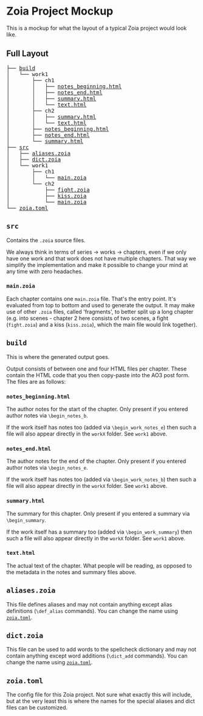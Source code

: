 # Zoia Project Mockup
This is a mockup for what the layout of a typical Zoia project would look like.

## Full Layout
<pre>
├── <a href="#build">build</a>
│   └── work1
│       ├── ch1
│       │   ├── <a href="#notes_beginninghtml">notes_beginning.html</a>
│       │   ├── <a href="#notes_endhtml">notes_end.html</a>
│       │   ├── <a href="#summaryhtml">summary.html</a>
│       │   └── <a href="#texthtml">text.html</a>
│       ├── ch2
│       │   ├── <a href="#summaryhtml">summary.html</a>
│       │   └── <a href="#texthtml">text.html</a>
│       ├── <a href="#notes_beginninghtml">notes_beginning.html</a>
│       ├── <a href="#notes_endhtml">notes_end.html</a>
│       └── <a href="#summaryhtml">summary.html</a>
├── <a href="#src">src</a>
│   ├── <a href="#aliaseszoia">aliases.zoia</a>
│   ├── <a href="#dictzoia">dict.zoia</a>
│   └── work1
│       ├── ch1
│       │   └── <a href="#mainzoia">main.zoia</a>
│       └── ch2
│           ├── <a href="#mainzoia">fight.zoia</a>
│           ├── <a href="#mainzoia">kiss.zoia</a>
│           └── <a href="#mainzoia">main.zoia</a>
└── <a href="#zoiatoml">zoia.toml</a>
</pre>

## `src`
Contains the `.zoia` source files.

We always think in terms of series -> works -> chapters, even if we only have
one work and that work does not have multiple chapters. That way we simplify
the implementation and make it possible to change your mind at any time with
zero headaches.

### `main.zoia`
Each chapter contains one `main.zoia` file. That's the entry point. It's
evaluated from top to bottom and used to generate the output. It may make use
of other `.zoia` files, called 'fragments', to better split up a long chapter
(e.g. into scenes - chapter 2 here consists of two scenes, a fight
(`fight.zoia`) and a kiss (`kiss.zoia`), which the main file would link
together).

## `build`
This is where the generated output goes.

Output consists of between one and four HTML files per chapter. These contain
the HTML code that you then copy-paste into the AO3 post form. The files are
as follows:

### `notes_beginning.html`
The author notes for the start of the chapter. Only present if you entered
author notes via `\begin_notes_b`.

If the work itself has notes too (added via `\begin_work_notes_e`) then such
a file will also appear directly in the `workX` folder. See `work1` above.

### `notes_end.html`
The author notes for the end of the chapter. Only present if you entered
author notes via `\begin_notes_e`.

If the work itself has notes too (added via `\begin_work_notes_b`) then such a
file will also appear directly in the `workX` folder. See `work1` above.

### `summary.html`
The summary for this chapter. Only present if you entered a summary via
`\begin_summary`.

If the work itself has a summary too (added via `\begin_work_summary`) then
such a file will also appear directly in the `workX` folder. See `work1` above.

### `text.html`
The actual text of the chapter. What people will be reading, as opposed to the
metadata in the notes and summary files above.

## `aliases.zoia`
This file defines aliases and may not contain anything except alias
definitions (`\def_alias` commands). You can change the name using
[`zoia.toml`](#zoiatoml).

## `dict.zoia`
This file can be used to add words to the spellcheck dictionary and may not
contain anything except word additions (`\dict_add` commands). You can change
the name using [`zoia.toml`](#zoiatoml).

## `zoia.toml`
The config file for this Zoia project. Not sure what exactly this will include,
but at the very least this is where the names for the special aliases and dict
files can be customized.
